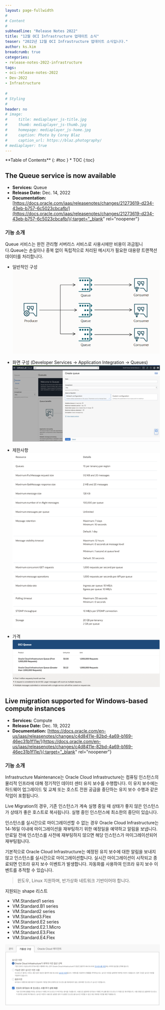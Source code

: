 ```yaml
---
layout: page-fullwidth
#
# Content
#
subheadline: "Release Notes 2022"
title: "12월 OCI Infrastructure 업데이트 소식"
teaser: "2022년 12월 OCI Infrastructure 업데이트 소식입니다."
author: ks.kim
breadcrumb: true
categories:
- release-notes-2022-infrastructure
tags:
- oci-release-notes-2022
- Dev-2022
- Infrastructure

#
# Styling
#
header: no
# image:
#     title: mediaplayer_js-title.jpg
#     thumb: mediaplayer_js-thumb.jpg
#     homepage: mediaplayer_js-home.jpg
#     caption: Photo by Corey Blaz
#     caption_url: https://blaz.photography/
# mediaplayer: true
---
```


<div class="panel radius" markdown="1">
**Table of Contents**
{: #toc }
*  TOC
{:toc}
</div>


## The Queue service is now available
* **Services:** Queue
* **Release Date:**  Dec. 14, 2022
* **Documentation:** [https://docs.oracle.com/iaas/releasenotes/changes/21273619-d234-43eb-b757-6c5023cbcafb/](https://docs.oracle.com/iaas/releasenotes/changes/21273619-d234-43eb-b757-6c5023cbcafb/){:target="_blank" rel="noopener"}

### 기능 소개
Queue 서비스는 완전 관리형 서버리스 서비스로 사용시에만 비용이 과금됩니다.Queue는 손실이나 중복 없이 독립적으로 처리된 메시지가 필요한 대용량 트랜잭션 데이터를 처리합니다.




- 일반적인 구성
![](/assets/img/infrastructure/2022/12/queue-overview.png)

- 화면 구성 (Developer Services -> Application Integration -> Queues)
![](/assets/img/infrastructure/2022/12/SCR-20230116-jnq.png)

- 제한사항
![](/assets/img/infrastructure/2022/12/SCR-20230116-jg5.png)

- 가격
![](/assets/img/infrastructure/2022/12/SCR-20230118-k5r.png)


## Live migration supported for Windows-based compute instances
* **Services:** Compute
* **Release Date:**  Dec. 19, 2022
* **Documentation:** [https://docs.oracle.com/en-us/iaas/releasenotes/changes/c4d8411e-82bd-4a69-b169-46ec31b1f11e/](https://docs.oracle.com/en-us/iaas/releasenotes/changes/c4d8411e-82bd-4a69-b169-46ec31b1f11e/){:target="_blank" rel="noopener"}

### 기능 소개
Infrastructure Maintenance는 Oracle Cloud Infrastructure는 컴퓨팅 인스턴스의 물리적 인프라에 대해 정기적인 데이터 센터 유지 보수를 수행합니다. 이 유지 보수에는 하드웨어 업그레이드 및 교체 또는 호스트 전원 공급을 중단하는 유지 보수 수행과 같은 작업이 포함됩니다.

Live Migration의 경우, 기존 인스턴스가 계속 실행 중일 때 상태가 좋지 않은 인스턴스가 상태가 좋은 호스트로 복사됩니다. 실행 중인 인스턴스에 최소한의 중단이 있습니다.

인스턴스를 실시간으로 마이그레이션할 수 없는 경우 Oracle Cloud Infrastructure는 14-16일 이내에 마이그레이션을 재부팅하기 위한 예정일을 예약하고 알림을 보냅니다. 만료일 전에 인스턴스를 사전에 재부팅하지 않으면 해당 인스턴스가 마이그레이션되어 재부팅됩니다.

기본적으로 Oracle Cloud Infrastructure는 예정된 유지 보수에 대한 알림을 보내지 않고 인스턴스를 실시간으로 마이그레이션합니다. 실시간 마이그레이션이 시작되고 종료되면 인프라 유지 보수 이벤트가 발생합니다. 자동화를 사용하여 인프라 유지 보수 이벤트를 추적할 수 있습니다.
> 윈도우, Linux 지원하며, 반가상화 네트워크 기반이어야 합니다. 

지원되는 shape 리스트
- VM.Standard1 series
- VM.Standard.B1 series
- VM.Standard2 series
- VM.Standard3.Flex
- VM.Standard.E2 series
- VM.Standard.E2.1.Micro
- VM.Standard.E3.Flex
- VM.Standard.E4.Flex



![](/assets/img/infrastructure/2022/12/SCR-20230116-iev.png)